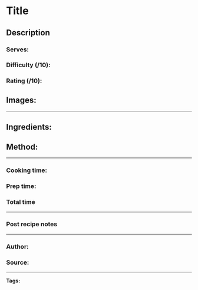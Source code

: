 # Title
## Description

### Serves: 
### Difficulty (/10):
### Rating (/10): 
## Images:
----
## Ingredients:


## Method:

----
### Cooking time: 
### Prep time:
### Total time
----
### Post recipe notes


----
### Author:
### Source:

----
**Tags:**
